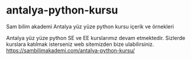 # antalya-python-kursu
Sam bilim akademi Antalya yüz yüze python kursu içerik ve örnekleri

Antalya yüz yüze python SE ve EE kurslarımız devam etmektedir. Sizlerde kurslara katılmak isterseniz
web sitemizden bize ulabilirsiniz.
https://sambilimakademi.com/antalya-python-kursu/
